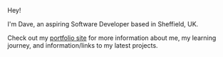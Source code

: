 Hey! 

I'm Dave, an aspiring Software Developer based in Sheffield, UK. 

Check out my [portfolio site](https://dave-judge-portfolio.netlify.app/) for more information about me, my learning journey, and information/links to my latest projects.
